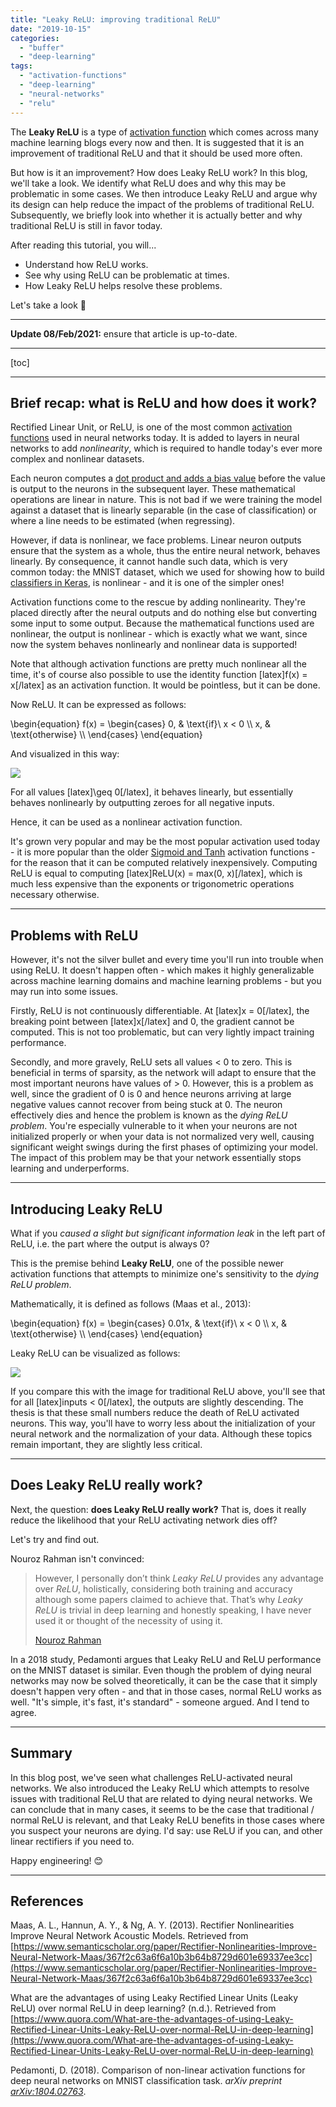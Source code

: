```yaml
---
title: "Leaky ReLU: improving traditional ReLU"
date: "2019-10-15"
categories: 
  - "buffer"
  - "deep-learning"
tags: 
  - "activation-functions"
  - "deep-learning"
  - "neural-networks"
  - "relu"
---
```


The **Leaky ReLU** is a type of [activation function](https://www.machinecurve.com/index.php/2019/09/04/relu-sigmoid-and-tanh-todays-most-used-activation-functions/) which comes across many machine learning blogs every now and then. It is suggested that it is an improvement of traditional ReLU and that it should be used more often.

But how is it an improvement? How does Leaky ReLU work? In this blog, we'll take a look. We identify what ReLU does and why this may be problematic in some cases. We then introduce Leaky ReLU and argue why its design can help reduce the impact of the problems of traditional ReLU. Subsequently, we briefly look into whether it is actually better and why traditional ReLU is still in favor today.

After reading this tutorial, you will...

- Understand how ReLU works.
- See why using ReLU can be problematic at times.
- How Leaky ReLU helps resolve these problems.

Let's take a look 🚀

* * *

**Update 08/Feb/2021:** ensure that article is up-to-date.

* * *

\[toc\]

* * *

## Brief recap: what is ReLU and how does it work?

Rectified Linear Unit, or ReLU, is one of the most common [activation functions](https://www.machinecurve.com/index.php/2019/09/04/relu-sigmoid-and-tanh-todays-most-used-activation-functions/) used in neural networks today. It is added to layers in neural networks to add _nonlinearity_, which is required to handle today's ever more complex and nonlinear datasets.

Each neuron computes a [dot product and adds a bias value](https://www.machinecurve.com/index.php/2019/07/23/linking-maths-and-intuition-rosenblatts-perceptron-in-python/) before the value is output to the neurons in the subsequent layer. These mathematical operations are linear in nature. This is not bad if we were training the model against a dataset that is linearly separable (in the case of classification) or where a line needs to be estimated (when regressing).

However, if data is nonlinear, we face problems. Linear neuron outputs ensure that the system as a whole, thus the entire neural network, behaves linearly. By consequence, it cannot handle such data, which is very common today: the MNIST dataset, which we used for showing how to build [classifiers in Keras](https://www.machinecurve.com/index.php/2019/09/17/how-to-create-a-cnn-classifier-with-keras/), is nonlinear - and it is one of the simpler ones!

Activation functions come to the rescue by adding nonlinearity. They're placed directly after the neural outputs and do nothing else but converting some input to some output. Because the mathematical functions used are nonlinear, the output is nonlinear - which is exactly what we want, since now the system behaves nonlinearly and nonlinear data is supported!

Note that although activation functions are pretty much nonlinear all the time, it's of course also possible to use the identity function \[latex\]f(x) = x\[/latex\] as an activation function. It would be pointless, but it can be done.

Now ReLU. It can be expressed as follows:

\\begin{equation} f(x) = \\begin{cases} 0, & \\text{if}\\ x < 0 \\\\ x, & \\text{otherwise} \\\\ \\end{cases} \\end{equation}

And visualized in this way:

[![](images/relu-1024x511.png)](https://www.machinecurve.com/wp-content/uploads/2019/05/relu.png)

For all values \[latex\]\\geq 0\[/latex\], it behaves linearly, but essentially behaves nonlinearly by outputting zeroes for all negative inputs.

Hence, it can be used as a nonlinear activation function.

It's grown very popular and may be the most popular activation used today - it is more popular than the older [Sigmoid and Tanh](https://www.machinecurve.com/index.php/2019/09/04/relu-sigmoid-and-tanh-todays-most-used-activation-functions/) activation functions - for the reason that it can be computed relatively inexpensively. Computing ReLU is equal to computing \[latex\]ReLU(x) = max(0, x)\[/latex\], which is much less expensive than the exponents or trigonometric operations necessary otherwise.

* * *

## Problems with ReLU

However, it's not the silver bullet and every time you'll run into trouble when using ReLU. It doesn't happen often - which makes it highly generalizable across machine learning domains and machine learning problems - but you may run into some issues.

Firstly, ReLU is not continuously differentiable. At \[latex\]x = 0\[/latex\], the breaking point between \[latex\]x\[/latex\] and 0, the gradient cannot be computed. This is not too problematic, but can very lightly impact training performance.

Secondly, and more gravely, ReLU sets all values < 0 to zero. This is beneficial in terms of sparsity, as the network will adapt to ensure that the most important neurons have values of > 0. However, this is a problem as well, since the gradient of 0 is 0 and hence neurons arriving at large negative values cannot recover from being stuck at 0. The neuron effectively dies and hence the problem is known as the _dying ReLU problem_. You're especially vulnerable to it when your neurons are not initialized properly or when your data is not normalized very well, causing significant weight swings during the first phases of optimizing your model. The impact of this problem may be that your network essentially stops learning and underperforms.

* * *

## Introducing Leaky ReLU

What if you _caused a slight but significant information leak_ in the left part of ReLU, i.e. the part where the output is always 0?

This is the premise behind **Leaky ReLU**, one of the possible newer activation functions that attempts to minimize one's sensitivity to the _dying ReLU problem_.

Mathematically, it is defined as follows (Maas et al., 2013):

\\begin{equation} f(x) = \\begin{cases} 0.01x, & \\text{if}\\ x < 0 \\\\ x, & \\text{otherwise} \\\\ \\end{cases} \\end{equation}

Leaky ReLU can be visualized as follows:

[![](images/leaky_relu.png)](https://www.machinecurve.com/wp-content/uploads/2019/10/leaky_relu.png)

If you compare this with the image for traditional ReLU above, you'll see that for all \[latex\]inputs < 0\[/latex\], the outputs are slightly descending. The thesis is that these small numbers reduce the death of ReLU activated neurons. This way, you'll have to worry less about the initialization of your neural network and the normalization of your data. Although these topics remain important, they are slightly less critical.

* * *

## Does Leaky ReLU really work?

Next, the question: **does Leaky ReLU really work?** That is, does it really reduce the likelihood that your ReLU activating network dies off?

Let's try and find out.

Nouroz Rahman isn't convinced:

> However, I personally don’t think _Leaky ReLU_ provides any advantage over _ReLU_, holistically, considering both training and accuracy although some papers claimed to achieve that. That’s why _Leaky ReLU_ is trivial in deep learning and honestly speaking, I have never used it or thought of the necessity of using it.
> 
> [Nouroz Rahman](https://www.quora.com/What-are-the-advantages-of-using-Leaky-Rectified-Linear-Units-Leaky-ReLU-over-normal-ReLU-in-deep-learning/answer/Nouroz-Rahman)

In a 2018 study, Pedamonti argues that Leaky ReLU and ReLU performance on the MNIST dataset is similar. Even though the problem of dying neural networks may now be solved theoretically, it can be the case that it simply doesn't happen very often - and that in those cases, normal ReLU works as well. "It's simple, it's fast, it's standard" - someone argued. And I tend to agree.

* * *

## Summary

In this blog post, we've seen what challenges ReLU-activated neural networks. We also introduced the Leaky ReLU which attempts to resolve issues with traditional ReLU that are related to dying neural networks. We can conclude that in many cases, it seems to be the case that traditional / normal ReLU is relevant, and that Leaky ReLU benefits in those cases where you suspect your neurons are dying. I'd say: use ReLU if you can, and other linear rectifiers if you need to.

Happy engineering! 😊

* * *

## References

Maas, A. L., Hannun, A. Y., & Ng, A. Y. (2013). Rectifier Nonlinearities Improve Neural Network Acoustic Models. Retrieved from [https://www.semanticscholar.org/paper/Rectifier-Nonlinearities-Improve-Neural-Network-Maas/367f2c63a6f6a10b3b64b8729d601e69337ee3cc](https://www.semanticscholar.org/paper/Rectifier-Nonlinearities-Improve-Neural-Network-Maas/367f2c63a6f6a10b3b64b8729d601e69337ee3cc)

What are the advantages of using Leaky Rectified Linear Units (Leaky ReLU) over normal ReLU in deep learning? (n.d.). Retrieved from [https://www.quora.com/What-are-the-advantages-of-using-Leaky-Rectified-Linear-Units-Leaky-ReLU-over-normal-ReLU-in-deep-learning](https://www.quora.com/What-are-the-advantages-of-using-Leaky-Rectified-Linear-Units-Leaky-ReLU-over-normal-ReLU-in-deep-learning)

Pedamonti, D. (2018). Comparison of non-linear activation functions for deep neural networks on MNIST classification task. _arXiv preprint [arXiv:1804.02763](https://arxiv.org/pdf/1804.02763.pdf)_.
